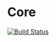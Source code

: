 # Core
[![Build Status](https://dev.azure.com/ashayakc100/ashayakc100/_apis/build/status/ashayakc.Core?branchName=master)](https://dev.azure.com/ashayakc100/ashayakc100/_build/latest?definitionId=4&branchName=master) 
